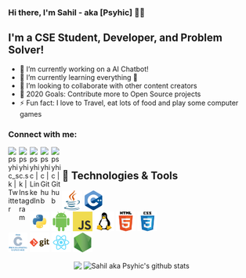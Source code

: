 ### Hi there, I'm Sahil - aka [Psyhic] 👋😉

## I'm a CSE Student, Developer, and Problem Solver!
- 🔭 I’m currently working on a AI Chatbot!
- 🌱 I’m currently learning everything 🤣
- 👯 I’m looking to collaborate with other content creators
- 🥅 2020 Goals: Contribute more to Open Source projects
- ⚡ Fun fact: I love to Travel, eat lots of food and play some computer games


### Connect with me:

[<img align="left" alt="psyhic_sk | Twitter" width="22px" src="https://cdn.jsdelivr.net/npm/simple-icons@v3/icons/twitter.svg" />][twitter]
[<img align="left" alt="psyhic.sk | Instagram" width="22px" src="https://cdn.jsdelivr.net/npm/simple-icons@v3/icons/instagram.svg" />][instagram]
[<img align="left" alt="psyhic | LinkedIn" width="22px" src="https://cdn.jsdelivr.net/npm/simple-icons@v3/icons/linkedin.svg" />][linkedin]
[<img align="left" alt="psyhic | Github" width="22px" src="https://cdn.jsdelivr.net/npm/simple-icons@v3/icons/github.svg" />][github]
[<img align="left" alt="psyhic | Github" width="22px" src="https://cdn.jsdelivr.net/npm/simple-icons@v3/icons/gmail.svg" />][gmail]




<br />

## 🔧 Technologies & Tools
<code><img height="40" src="https://raw.githubusercontent.com/github/explore/80688e429a7d4ef2fca1e82350fe8e3517d3494d/topics/java/java.png"></code>
<code><img height="40" src="https://raw.githubusercontent.com/github/explore/80688e429a7d4ef2fca1e82350fe8e3517d3494d/topics/cpp/cpp.png"></code>  
<code><img height="40" src="https://raw.githubusercontent.com/github/explore/80688e429a7d4ef2fca1e82350fe8e3517d3494d/topics/python/python.png"></code>
<code><img height="40" src="https://raw.githubusercontent.com/github/explore/80688e429a7d4ef2fca1e82350fe8e3517d3494d/topics/android/android.png"></code>
<code><img height="40" src="https://raw.githubusercontent.com/github/explore/80688e429a7d4ef2fca1e82350fe8e3517d3494d/topics/javascript/javascript.png"></code>
<code><img height="40" src="https://raw.githubusercontent.com/github/explore/80688e429a7d4ef2fca1e82350fe8e3517d3494d/topics/linux/linux.png"></code>
<code><img height="40" src="https://raw.githubusercontent.com/github/explore/80688e429a7d4ef2fca1e82350fe8e3517d3494d/topics/html/html.png"></code>
<code><img height="40" src="https://raw.githubusercontent.com/github/explore/80688e429a7d4ef2fca1e82350fe8e3517d3494d/topics/css/css.png"></code>  
<code><img height="40" src="https://raw.githubusercontent.com/github/explore/80688e429a7d4ef2fca1e82350fe8e3517d3494d/topics/c/c.png"></code>
<code><img height="40" src="https://raw.githubusercontent.com/github/explore/80688e429a7d4ef2fca1e82350fe8e3517d3494d/topics/git/git.png"></code>
<code><img height="40" src="https://raw.githubusercontent.com/github/explore/80688e429a7d4ef2fca1e82350fe8e3517d3494d/topics/react/react.png"></code>
<code><img height="40" src="https://raw.githubusercontent.com/github/explore/80688e429a7d4ef2fca1e82350fe8e3517d3494d/topics/nodejs/nodejs.png"></code>  


<p align="center">
  <img align="center" src="https://github-readme-stats.vercel.app/api/top-langs/?username=Psyhic&theme=radical&hide_langs_below=1&layout=compact" />
  <img align="center" src="https://github-readme-stats.vercel.app/api?username=Psyhic&show_icons=true&theme=dark&line_height=21" alt="Sahil aka Psyhic's github stats"/>
</p>




[twitter]: https://twitter.com/psyhic_sk
[instagram]: https://www.instagram.com/psyhic.sk/
[linkedin]: https://www.linkedin.com/in/psyhic/
[github]: https://github.com/Psyhic
[gmail]: mailto:sahil.skr18@gmail.com





